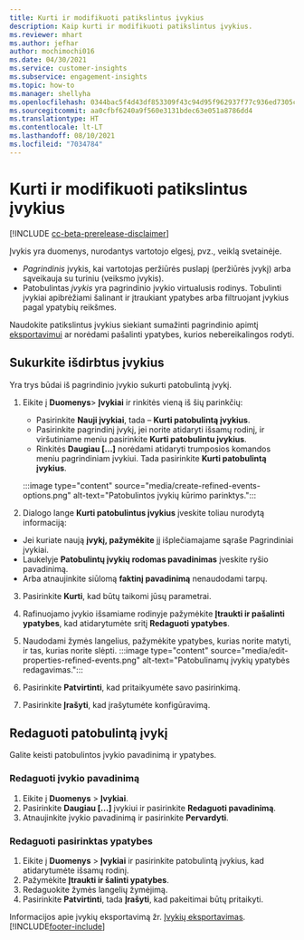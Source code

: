 ```yaml
---
title: Kurti ir modifikuoti patikslintus įvykius
description: Kaip kurti ir modifikuoti patikslintus įvykius.
ms.reviewer: mhart
ms.author: jefhar
author: mochimochi016
ms.date: 04/30/2021
ms.service: customer-insights
ms.subservice: engagement-insights
ms.topic: how-to
ms.manager: shellyha
ms.openlocfilehash: 0344bac5f4d43df853309f43c94d95f962937f77c936ed7305c5de4a08835f04
ms.sourcegitcommit: aa0cfbf6240a9f560e3131bdec63e051a8786dd4
ms.translationtype: HT
ms.contentlocale: lt-LT
ms.lasthandoff: 08/10/2021
ms.locfileid: "7034784"
---
```

# <a name="create-and-modify-refined-events"></a>Kurti ir modifikuoti patikslintus įvykius

[!INCLUDE [cc-beta-prerelease-disclaimer](includes/cc-beta-prerelease-disclaimer.md)]


Įvykis yra duomenys, nurodantys vartotojo elgesį, pvz., veiklą svetainėje.

- *Pagrindinis* įvykis, kai vartotojas peržiūrės puslapį (peržiūrės įvykį) arba sąveikauja su turiniu (veiksmo įvykis).
- Patobulintas *įvykis* yra pagrindinio įvykio virtualusis rodinys. Tobulinti įvykiai apibrėžiami šalinant ir įtraukiant ypatybes arba filtruojant įvykius pagal ypatybių reikšmes.

Naudokite patikslintus įvykius siekiant sumažinti pagrindinio apimtį [eksportavimui](export-events.md) ar norėdami pašalinti ypatybes, kurios nebereikalingos rodyti.

## <a name="create-refined-events"></a>Sukurkite išdirbtus įvykius

Yra trys būdai iš pagrindinio įvykio sukurti patobulintą įvykį. 

1. Eikite į **Duomenys**> **Įvykiai** ir rinkitės vieną iš šių parinkčių:
    - Pasirinkite **Nauji įvykiai**, tada – **Kurti patobulintą įvykius**.
    - Pasirinkite pagrindinį įvykį, jei norite atidaryti išsamų rodinį, ir viršutiniame meniu pasirinkite **Kurti patobulintu įvykius**.
    - Rinkitės **Daugiau [...]** norėdami atidaryti trumposios komandos meniu pagrindiniam įvykiui. Tada pasirinkite **Kurti patobulintą įvykius**.
    
    :::image type="content" source="media/create-refined-events-options.png" alt-text="Patobulintos įvykių kūrimo parinktys.":::

1. Dialogo lange **Kurti patobulintus įvykius** įveskite toliau nurodytą informaciją:

- Jei kuriate naują **įvykį, pažymėkite** jį išplečiamajame sąraše Pagrindiniai įvykiai.
- Laukelyje **Patobulintų įvykių rodomas pavadinimas** įveskite ryšio pavadinimą.
- Arba atnaujinkite siūlomą **faktinį pavadinimą** nenaudodami tarpų.

3. Pasirinkite **Kurti**, kad būtų taikomi jūsų parametrai.

1. Rafinuojamo įvykio išsamiame rodinyje pažymėkite **Įtraukti ir pašalinti ypatybes**, kad atidarytumėte sritį **Redaguoti ypatybes**. 

1. Naudodami žymės langelius, pažymėkite ypatybes, kurias norite matyti, ir tas, kurias norite slėpti. 
   :::image type="content" source="media/edit-properties-refined-events.png" alt-text="Patobulinamų įvykių ypatybės redagavimas.":::

1. Pasirinkite **Patvirtinti**, kad pritaikyumėte savo pasirinkimą.

1. Pasirinkite **Įrašyti**, kad įrašytumėte konfigūravimą.

## <a name="edit-refined-events"></a>Redaguoti patobulintą įvykį

Galite keisti patobulintos įvykio pavadinimą ir ypatybes.

### <a name="edit-event-name"></a>Redaguoti įvykio pavadinimą

1. Eikite į **Duomenys** > **Įvykiai**. 
1. Pasirinkite **Daugiau [...]** įvykiui ir pasirinkite **Redaguoti pavadinimą**.
1. Atnaujinkite įvykio pavadinimą ir pasirinkite **Pervardyti**.

### <a name="edit-selected-properties"></a>Redaguoti pasirinktas ypatybes

1. Eikite į **Duomenys** > **Įvykiai** ir pasirinkite patobulintą įvykius, kad atidarytumėte išsamų rodinį.
1. Pažymėkite **Įtraukti ir šalinti ypatybes**. 
1. Redaguokite žymės langelių žymėjimą.
1. Pasirinkite **Patvirtinti**, tada **Įrašyti**, kad pakeitimai būtų pritaikyti.

Informacijos apie įvykių eksportavimą žr. [Įvykių eksportavimas](export-events.md).
[!INCLUDE[footer-include](../includes/footer-banner.md)]
